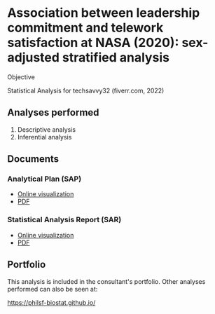 # Association between leadership commitment and telework satisfaction at NASA (2020): sex-adjusted stratified analysis

Objective

Statistical Analysis for techsavvy32 (fiverr.com, 2022)

## Analyses performed

1. Descriptive analysis
1. Inferential analysis

## Documents

### Analytical Plan (SAP)

<!-- - [Online visualization][sapviz-v02] -->
<!-- - [PDF][sappdf-v02] -->

- [Online visualization][sapviz-v01]
- [PDF][sappdf-v01]

### Statistical Analysis Report (SAR)

<!-- - [Online visualization][reportviz-v02] -->
<!-- - [PDF][pdf-v02] -->

- [Online visualization][reportviz-v01]
- [PDF][pdf-v01]

## Portfolio

This analysis is included in the consultant's portfolio.
Other analyses performed can also be seen at:

<https://philsf-biostat.github.io/>

<!-- --- -->

[sapviz-v01]: report/SAP-2022-007-GJ-v01.md
[sapviz-v02]: report/SAP-2022-007-GJ-v02.md
[sappdf-v01]: https://docs.google.com/viewer?url=https://github.com/philsf-biostat/SAR-2022-007-GJ/raw/main/report/SAP-2022-007-GJ-v01.pdf
[sappdf-v02]: https://docs.google.com/viewer?url=https://github.com/philsf-biostat/SAR-2022-007-GJ/raw/main/report/SAP-2022-007-GJ-v02.pdf

[reportviz-v01]: report/SAR-2022-007-GJ-v01.md
[reportviz-v02]: report/SAR-2022-007-GJ-v02.md
[pdf-v01]: https://docs.google.com/viewer?url=https://github.com/philsf-biostat/SAR-2022-007-GJ/raw/main/report/SAR-2022-007-GJ-v01.pdf
[pdf-v02]: https://docs.google.com/viewer?url=https://github.com/philsf-biostat/SAR-2022-007-GJ/raw/main/report/SAR-2022-007-GJ-v02.pdf
[docx-v01]: https://docs.google.com/viewer?url=https://github.com/philsf-biostat/SAR-2022-007-GJ/raw/main/report/SAR-2022-007-GJ-v01.docx
[docx-v02]: https://docs.google.com/viewer?url=https://github.com/philsf-biostat/SAR-2022-007-GJ/raw/main/report/SAR-2022-007-GJ-v02.docx

[releases]: https://github.com/philsf-biostat/SAR-2022-007-GJ/releases/
[milestone-v01]: https://github.com/philsf-biostat/SAR-2022-007-GJ/milestone/mmm01
[v01-project]: https://github.com/philsf-biostat/SAR-2022-007-GJ/projects/ppp01
[milestone-v02]: https://github.com/philsf-biostat/SAR-2022-007-GJ/milestone/mmm02
[v02-project]: https://github.com/philsf-biostat/SAR-2022-007-GJ/projects/ppp02
